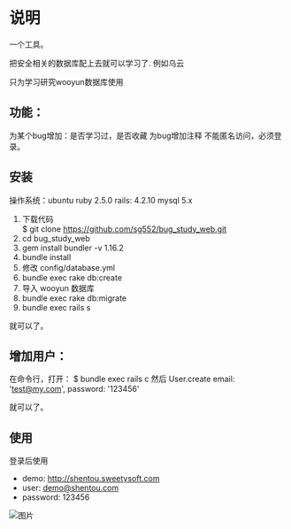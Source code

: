 # 说明

一个工具。

把安全相关的数据库配上去就可以学习了. 例如乌云

只为学习研究wooyun数据库使用

## 功能：

为某个bug增加：是否学习过，是否收藏
为bug增加注释
不能匿名访问，必须登录。

## 安装

操作系统：ubuntu 
ruby 2.5.0
rails: 4.2.10
mysql 5.x

1. 下载代码  
$ git clone https://github.com/sg552/bug_study_web.git
2. cd bug_study_web
3. gem install bundler -v 1.16.2
3. bundle install
4. 修改 config/database.yml
6. bundle exec rake db:create
7. 导入 wooyun 数据库
8. bundle exec rake db:migrate
9. bundle exec rails s 

就可以了。

## 增加用户：

在命令行，打开： $ bundle exec rails c 
然后 User.create email: 'test@my.com', password: '123456'

就可以了。

## 使用

登录后使用

- demo:  http://shentou.sweetysoft.com
- user: demo@shentou.com
- password:  123456

![图片](https://user-images.githubusercontent.com/234533/145322223-72fb41a7-ff70-4e46-a0b6-891e518be8bf.png)

